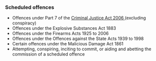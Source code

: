 ###  **Scheduled offences**

  * Offences under Part 7 of the [ Criminal Justice Act 2006 ](http://www.irishstatutebook.ie/eli/2006/act/26/section/70/enacted/en/html#part7) (excluding conspiracy) 
  * Offences under the Explosive Substances Act 1883 
  * Offences under the Firearms Acts 1925 to 2006 
  * Offences under the Offences against the State Acts 1939 to 1998 
  * Certain offences under the Malicious Damage Act 1861 
  * Attempting, conspiring, inciting to commit, or aiding and abetting the commission of a scheduled offence 
